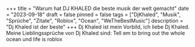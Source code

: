 +++
title = "Warum hat DJ KHALED die beste musik der welt gemacht"
date = "2023-09-18"
draft = false
pinned = false
tags = ["DjKhaled", "Musik", "Sprüche", "Zitate", "Roblox", "Ocean", "WeTheBestMusic"]
description = "Dj Khaled ist der beste"
+++
Dj Khaled ist mein Vorbild, ich liebe Dj Khaled.
Meine Lieblingssprüche von Dj Khaled sind: Tell em to bring out the whole ocean und life is roblox